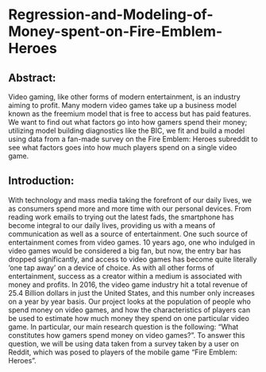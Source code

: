 # Regression-and-Modeling-of-Money-spent-on-Fire-Emblem-Heroes
## Abstract: 
Video gaming, like other forms of modern entertainment, is an industry aiming to profit.
Many modern video games take up a business model known as the freemium model that is free to
access but has paid features. We want to find out what factors go into how gamers spend their
money; utilizing model building diagnostics like the BIC, we fit and build a model using data from a
fan-made survey on the Fire Emblem: Heroes subreddit to see what factors goes into how much
players spend on a single video game.

## Introduction:
With technology and mass media taking the forefront of our daily lives, we as consumers
spend more and more time with our personal devices. From reading work emails to trying out the
latest fads, the smartphone has become integral to our daily lives, providing us with a means of
communication as well as a source of entertainment. One such source of entertainment comes
from video games. 10 years ago, one who indulged in video games would be considered a big fan,
but now, the entry bar has dropped significantly, and access to video games has become quite
literally ‘one tap away’ on a device of choice. As with all other forms of entertainment, success as
a creator within a medium is associated with money and profits. In 2016, the video game industry
hit a total revenue of 25.4 Billion dollars in just the United States, and this number only increases
on a year by year basis. Our project looks at the population of people who spend money on video
games, and how the characteristics of players can be used to estimate how much money they
spend on one particular video game. In particular, our main research question is the following:
“What constitutes how gamers spend money on video games?”. To answer this question, we will 
be using data taken from a survey taken by a user on Reddit, which was posed to players of the
mobile game “Fire Emblem: Heroes”. 
